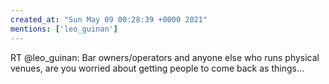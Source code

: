 ```yaml
---
created_at: "Sun May 09 00:28:39 +0000 2021"
mentions: ['leo_guinan']
---
```


RT @leo_guinan: Bar owners/operators and anyone else who runs physical venues, are you worried about getting people to come back as things…